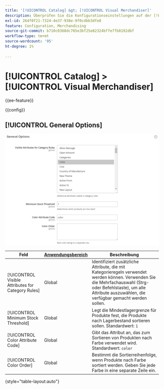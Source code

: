 ```yaml
---
title: '[!UICONTROL Catalog] &gt; [!UICONTROL Visual Merchandiser]'
description: Überprüfen Sie die Konfigurationseinstellungen auf der [!UICONTROL Catalog] &gt; [!UICONTROL Visual Merchandiser] Seite des Commerce-Administrators.
exl-id: 264f0f21-7324-4e37-938e-9f0cdbb3dfe8
feature: Configuration, Merchandising
source-git-commit: b710c0368dc765e3bf25e82324bffe7fb8192dbf
workflow-type: tm+mt
source-wordcount: '95'
ht-degree: 1%

---
```


# [!UICONTROL Catalog] > [!UICONTROL Visual Merchandiser]

{{ee-feature}}

{{config}}

## [!UICONTROL General Options]

![Allgemeine Optionen](./assets/catalog-visual-merchandiser-general-options.png)<!-- zoom -->

<!-- [General Options](https://docs.magento.com/user-guide/marketing/visual-merchandiser-configuration.html) -->

| Feld | [Anwendungsbereich](../../getting-started/websites-stores-views.md#scope-settings) | Beschreibung |
|--- |--- |--- |
| [!UICONTROL Visible Attributes for Category Rules] | Global | Identifiziert zusätzliche Attribute, die mit Kategorieregeln verwendet werden können. Verwenden Sie die Mehrfachauswahl (Strg- oder Befehlstaste), um alle Attribute auszuwählen, die verfügbar gemacht werden sollen. |
| [!UICONTROL Minimum Stock Threshold] | Global | Legt die Mindestlagergrenze für Produkte fest, die Produkte nach Lagerbestand sortieren sollen. Standardwert: `1` |
| [!UICONTROL Color Attribute Code] | Global | Gibt das Attribut an, das zum Sortieren von Produkten nach Farbe verwendet wird. Standardwert: `color` |
| [!UICONTROL Color Order] | Global | Bestimmt die Sortierreihenfolge, wenn Produkte nach Farbe sortiert werden. Geben Sie jede Farbe in eine separate Zeile ein. |

{style="table-layout:auto"}
